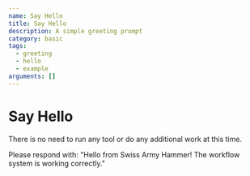 ```yaml
---
name: Say Hello
title: Say Hello
description: A simple greeting prompt
category: basic
tags:
  - greeting
  - hello
  - example
arguments: []
---
```


# Say Hello

There is no need to run any tool or do any additional work at this time.

Please respond with: "Hello from Swiss Army Hammer! The workflow system is working correctly."